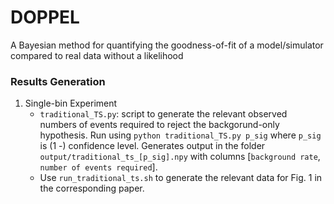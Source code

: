# DOPPEL
A Bayesian method for quantifying the goodness-of-fit of a model/simulator compared to real data without a likelihood

### Results Generation

1. Single-bin Experiment
    - `traditional_TS.py`: script to generate the relevant observed numbers of events required to reject the backgorund-only hypothesis. Run using `python traditional_TS.py p_sig` where `p_sig` is (1 -) confidence level. Generates output in the folder `output/traditional_ts_[p_sig].npy` with columns [`background rate`, `number of events required`].
    - Use `run_traditional_ts.sh` to generate the relevant data for Fig. 1 in the corresponding paper.
